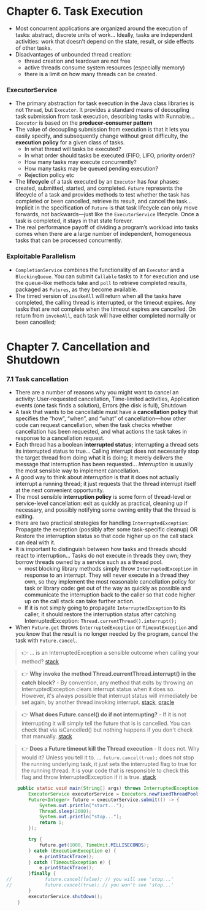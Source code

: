 # Chapter 6. Task Execution
- Most concurrent applications are organized around the execution of tasks: abstract, discrete units of work... Ideally, tasks are independent activities: work that doesn’t depend on the state, result, or side effects of other tasks.
- Disadvantages of unbounded thread creation: 
    - thread creation and teardown are not free
    - active threads consume system resources (especially memory)
    - there is a limit on how many threads can be created.

### ExecutorService
- The primary abstraction for task execution in the Java class libraries is not `Thread`, but `Executor`. It provides a standard means of decoupling task submission from task execution, describing tasks with Runnable... `Executor` is based on the __producer-consumer pattern__
- The value of decoupling submission from execution is that it lets you easily specify, and subsequently change without great difficulty, the __execution policy__ for a given class of tasks.
    - In what thread will tasks be executed?
    - In what order should tasks be executed (FIFO, LIFO, priority order)?
    - How many tasks may execute concurrently?
    - How many tasks may be queued pending execution?
    - Rejection policy etc
- The __lifecycle__ of a task executed by an `Executor` has four phases: created, submitted, started, and completed. `Future` represents the lifecycle of a task and provides methods to test whether the task has completed or been cancelled, retrieve its result, and cancel the task... Implicit in the specification of `Future` is that task lifecycle can only move forwards, not backwards—just like the `ExecutorService` lifecycle. Once a task is completed, it stays in that state forever.
- The real performance payoff of dividing a program’s workload into tasks comes when there are a large number of independent, homogeneous tasks that can be processed concurrently.

### Exploitable Parallelism
- `CompletionService` combines the functionality of an `Executor` and a `BlockingQueue`. You can submit `Callable` tasks to it for execution and use the queue-like methods take and `poll` to retrieve completed results, packaged as `Futures`, as they become available.
- The timed version of `invokeAll` will return when all the tasks have completed, the calling thread is interrupted, or the timeout expires. Any tasks that are not complete when the timeout expires are cancelled. On return from `invokeAll`, each task will have either completed normally or been cancelled;


# Chapter 7. Cancellation and Shutdown

### 7.1 Task cancellation

- There are a number of reasons why you might want to cancel an activity: User-requested cancellation, Time-limited activities, Application events (one task finds a solution), Errors (the disk is full), Shutdown
- A task that wants to be cancellable must have a __cancellation policy__ that specifies the “how”, “when”, and “what” of cancellation—how other code can request cancellation, when the task checks whether cancellation has been requested, and what actions the task takes in response to a cancellation request.
- Each thread has a boolean __interrupted status__; interrupting a thread sets its interrupted status to true... Calling interrupt does not necessarily stop the target thread from doing what it is doing; it merely delivers the message that interruption has been requested... _Interruption_ is usually the most sensible way to implement cancellation.
- A good way to think about _interruption_ is that it does not actually interrupt a running thread; it just requests that the thread interrupt itself at the next convenient opportunity.
- The most sensible __interruption policy__ is some form of thread-level or service-level cancellation: exit as quickly as practical, cleaning up if necessary, and possibly notifying some owning entity that the thread is exiting.
- there are two practical strategies for handling `InterruptedException`: Propagate the exception (possibly after some task-specific cleanup) OR Restore the interruption status so that code higher up on the call stack can deal with it.
- It is important to distinguish between how tasks and threads should react to interruption... Tasks do not execute in threads they own; they borrow threads owned by a service such as a thread pool.
    - most blocking library methods simply throw `InterruptedException` in response to an interrupt. They will never execute in a thread they own, so they implement the most reasonable cancellation policy for task or library code: get out of the way as quickly as possible and communicate the interruption back to the caller so that code higher up on the call stack can take further action.
    -  If it is not simply going to propagate `InterruptedException` to its caller, it should restore the interruption status after catching InterruptedException: `Thread.currentThread().interrupt();`
- When `Future.get` throws `InterruptedException` or `TimeoutException` and you know that the result is no longer needed by the program, cancel the task with `Future.cancel`.

> :point_right: ... is an InterruptedException a sensible outcome when calling your method? [stack](https://stackoverflow.com/a/3976377)

> :point_right: __Why invoke the method Thread.currentThread.interrupt() in the catch block?__ - By convention, any method that exits by throwing an InterruptedException clears interrupt status when it does so. However, it's always possible that interrupt status will immediately be set again, by another thread invoking interrupt.
[stack](https://stackoverflow.com/q/4906799/5253591), [oracle](https://docs.oracle.com/javase/tutorial/essential/concurrency/interrupt.html)

> :point_right: __What does Future.cancel() do if not interrupting?__ - If it is not interrupting it will simply tell the future that is is cancelled. You can check that via isCancelled() but nothing happens if you don't check that manually. [stack](https://stackoverflow.com/a/21445268/5253591)

> :point_right: __Does a Future timeout kill the Thread execution__ - It does not. Why would it? Unless you tell it to.
... `future.cancel(true);` does not stop the running underlying task, it just sets the interrupted flag to true for the running thread. It is your code that is responsible to check this flag and throw InterruptedException if it is true. [stack](https://stackoverflow.com/questions/16231508/does-a-future-timeout-kill-the-thread-execution)


```java
    public static void main(String[] args) throws InterruptedException {
        ExecutorService executorService = Executors.newFixedThreadPool(4);
        Future<Integer> future = executorService.submit(() -> {
            System.out.println("start...");
            Thread.sleep(2000);
            System.out.println("stop...");
            return 1;
        });

        try {
            future.get(1000, TimeUnit.MILLISECONDS);
        } catch (ExecutionException e) {
            e.printStackTrace();
        } catch (TimeoutException e) {
            e.printStackTrace();
        }finally {
//            future.cancel(false); // you will see 'stop...'
//            future.cancel(true); // you won't see 'stop...'
        }
        executorService.shutdown();
    }
```
